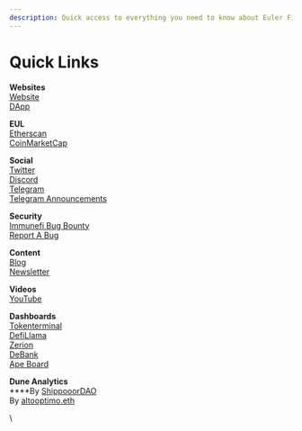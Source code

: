 ```yaml
---
description: Quick access to everything you need to know about Euler Finance
---
```


# Quick Links

**Websites**\
[Website](https://www.euler.finance/#/)\
[DApp](https://app.euler.finance/)

**EUL** \
[Etherscan](https://etherscan.io/token/0xd9fcd98c322942075a5c3860693e9f4f03aae07b)\
[CoinMarketCap](https://coinmarketcap.com/currencies/euler-finance/)

**Social**\
[Twitter](https://twitter.com/eulerfinance)\
[Discord](https://t.co/yqSIrrJfWi?amp=1)\
[Telegram](https://t.me/eulerfinance\_official)\
[Telegram Announcements](https://t.me/eulerfinance)

**Security**\
[Immunefi Bug Bounty](https://immunefi.com/bounty/euler/) \
[Report A Bug](mailto:security@euler.xyz)

**Content**\
[Blog](https://blog.euler.finance/)\
[Newsletter](https://newsletter.euler.finance/)

**Videos**\
[YouTube](https://www.youtube.com/channel/UCoeP9dvbKoL17nqkNnUJBkg)

**Dashboards**\
[Tokenterminal](https://www.tokenterminal.com/terminal/projects/euler) \
[DefiLlama](https://defillama.com/protocol/euler)\
[Zerion](https://zerion.io/)\
[DeBank](https://debank.com/projects/euler)\
[Ape Board](https://apeboard.finance/)&#x20;

**Dune Analytics**\
****By [ShippooorDAO](https://dune.xyz/shippooordao/Euler-Finance-Dashboard)\
By [altooptimo.eth ](https://dune.com/altooptimo/Euler-Finance)

\
